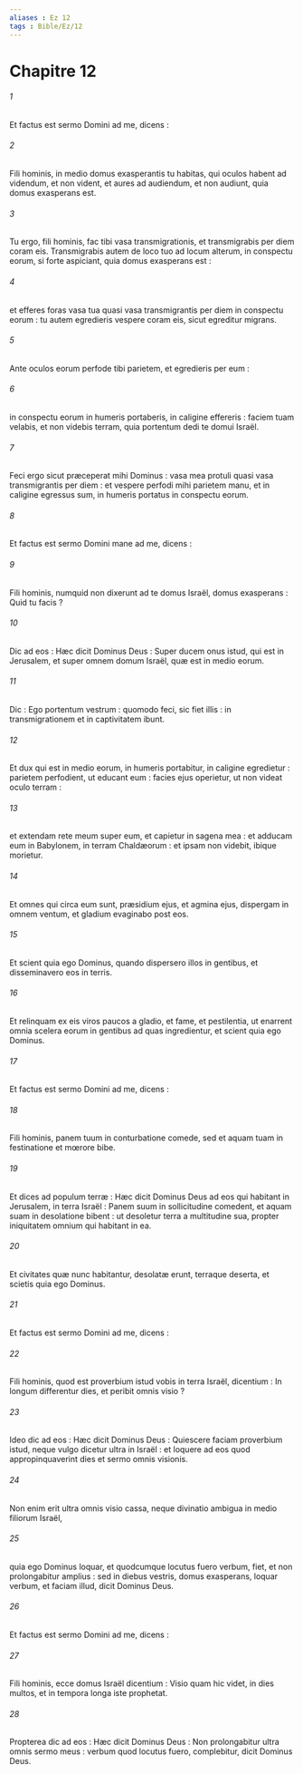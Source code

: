 ```yaml
---
aliases : Ez 12
tags : Bible/Ez/12
---
```


# Chapitre 12

###### 1
Et factus est sermo Domini ad me, dicens :
###### 2
Fili hominis, in medio domus exasperantis tu habitas, qui oculos habent ad videndum, et non vident, et aures ad audiendum, et non audiunt, quia domus exasperans est.
###### 3
Tu ergo, fili hominis, fac tibi vasa transmigrationis, et transmigrabis per diem coram eis. Transmigrabis autem de loco tuo ad locum alterum, in conspectu eorum, si forte aspiciant, quia domus exasperans est :
###### 4
et efferes foras vasa tua quasi vasa transmigrantis per diem in conspectu eorum : tu autem egredieris vespere coram eis, sicut egreditur migrans.
###### 5
Ante oculos eorum perfode tibi parietem, et egredieris per eum :
###### 6
in conspectu eorum in humeris portaberis, in caligine effereris : faciem tuam velabis, et non videbis terram, quia portentum dedi te domui Israël.
###### 7
Feci ergo sicut præceperat mihi Dominus : vasa mea protuli quasi vasa transmigrantis per diem : et vespere perfodi mihi parietem manu, et in caligine egressus sum, in humeris portatus in conspectu eorum.
###### 8
Et factus est sermo Domini mane ad me, dicens :
###### 9
Fili hominis, numquid non dixerunt ad te domus Israël, domus exasperans : Quid tu facis ?
###### 10
Dic ad eos : Hæc dicit Dominus Deus : Super ducem onus istud, qui est in Jerusalem, et super omnem domum Israël, quæ est in medio eorum.
###### 11
Dic : Ego portentum vestrum : quomodo feci, sic fiet illis : in transmigrationem et in captivitatem ibunt.
###### 12
Et dux qui est in medio eorum, in humeris portabitur, in caligine egredietur : parietem perfodient, ut educant eum : facies ejus operietur, ut non videat oculo terram :
###### 13
et extendam rete meum super eum, et capietur in sagena mea : et adducam eum in Babylonem, in terram Chaldæorum : et ipsam non videbit, ibique morietur.
###### 14
Et omnes qui circa eum sunt, præsidium ejus, et agmina ejus, dispergam in omnem ventum, et gladium evaginabo post eos.
###### 15
Et scient quia ego Dominus, quando dispersero illos in gentibus, et disseminavero eos in terris.
###### 16
Et relinquam ex eis viros paucos a gladio, et fame, et pestilentia, ut enarrent omnia scelera eorum in gentibus ad quas ingredientur, et scient quia ego Dominus.
###### 17
Et factus est sermo Domini ad me, dicens :
###### 18
Fili hominis, panem tuum in conturbatione comede, sed et aquam tuam in festinatione et mœrore bibe.
###### 19
Et dices ad populum terræ : Hæc dicit Dominus Deus ad eos qui habitant in Jerusalem, in terra Israël : Panem suum in sollicitudine comedent, et aquam suam in desolatione bibent : ut desoletur terra a multitudine sua, propter iniquitatem omnium qui habitant in ea.
###### 20
Et civitates quæ nunc habitantur, desolatæ erunt, terraque deserta, et scietis quia ego Dominus.
###### 21
Et factus est sermo Domini ad me, dicens :
###### 22
Fili hominis, quod est proverbium istud vobis in terra Israël, dicentium : In longum differentur dies, et peribit omnis visio ?
###### 23
Ideo dic ad eos : Hæc dicit Dominus Deus : Quiescere faciam proverbium istud, neque vulgo dicetur ultra in Israël : et loquere ad eos quod appropinquaverint dies et sermo omnis visionis.
###### 24
Non enim erit ultra omnis visio cassa, neque divinatio ambigua in medio filiorum Israël,
###### 25
quia ego Dominus loquar, et quodcumque locutus fuero verbum, fiet, et non prolongabitur amplius : sed in diebus vestris, domus exasperans, loquar verbum, et faciam illud, dicit Dominus Deus.
###### 26
Et factus est sermo Domini ad me, dicens :
###### 27
Fili hominis, ecce domus Israël dicentium : Visio quam hic videt, in dies multos, et in tempora longa iste prophetat.
###### 28
Propterea dic ad eos : Hæc dicit Dominus Deus : Non prolongabitur ultra omnis sermo meus : verbum quod locutus fuero, complebitur, dicit Dominus Deus.
